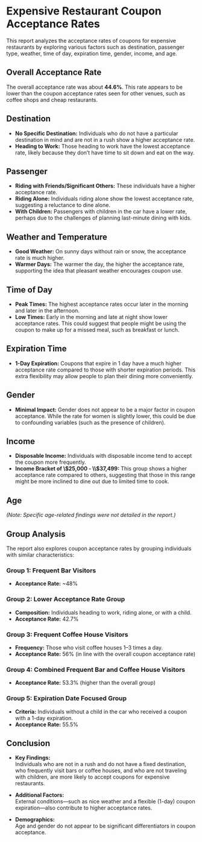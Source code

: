 # Expensive Restaurant Coupon Acceptance Rates

This report analyzes the acceptance rates of coupons for expensive restaurants by exploring various factors such as destination, passenger type, weather, time of day, expiration time, gender, income, and age.

## Overall Acceptance Rate

The overall acceptance rate was about **44.6%**. This rate appears to be lower than the coupon acceptance rates seen for other venues, such as coffee shops and cheap restaurants.

## Destination

- **No Specific Destination:** Individuals who do not have a particular destination in mind and are not in a rush show a higher acceptance rate.
- **Heading to Work:** Those heading to work have the lowest acceptance rate, likely because they don’t have time to sit down and eat on the way.

## Passenger

- **Riding with Friends/Significant Others:** These individuals have a higher acceptance rate.
- **Riding Alone:** Individuals riding alone show the lowest acceptance rate, suggesting a reluctance to dine alone.
- **With Children:** Passengers with children in the car have a lower rate, perhaps due to the challenges of planning last-minute dining with kids.

## Weather and Temperature

- **Good Weather:** On sunny days without rain or snow, the acceptance rate is much higher.
- **Warmer Days:** The warmer the day, the higher the acceptance rate, supporting the idea that pleasant weather encourages coupon use.

## Time of Day

- **Peak Times:** The highest acceptance rates occur later in the morning and later in the afternoon.
- **Low Times:** Early in the morning and late at night show lower acceptance rates. This could suggest that people might be using the coupon to make up for a missed meal, such as breakfast or lunch.

## Expiration Time

- **1-Day Expiration:** Coupons that expire in 1 day have a much higher acceptance rate compared to those with shorter expiration periods. This extra flexibility may allow people to plan their dining more conveniently.

## Gender

- **Minimal Impact:** Gender does not appear to be a major factor in coupon acceptance. While the rate for women is slightly lower, this could be due to confounding variables (such as the presence of children).

## Income

- **Disposable Income:** Individuals with disposable income tend to accept the coupon more frequently.
- **Income Bracket of \\$25,000 - \\$37,499:** This group shows a higher acceptance rate compared to others, suggesting that those in this range might be more inclined to dine out due to limited time to cook.

## Age

*(Note: Specific age-related findings were not detailed in the report.)*

## Group Analysis

The report also explores coupon acceptance rates by grouping individuals with similar characteristics:

### Group 1: Frequent Bar Visitors
- **Acceptance Rate:** ~48%

### Group 2: Lower Acceptance Rate Group
- **Composition:** Individuals heading to work, riding alone, or with a child.
- **Acceptance Rate:** 42.7%

### Group 3: Frequent Coffee House Visitors
- **Frequency:** Those who visit coffee houses 1–3 times a day.
- **Acceptance Rate:** 56% (in line with the overall coupon acceptance rate)

### Group 4: Combined Frequent Bar and Coffee House Visitors
- **Acceptance Rate:** 53.3% (higher than the overall group)

### Group 5: Expiration Date Focused Group
- **Criteria:** Individuals without a child in the car who received a coupon with a 1-day expiration.
- **Acceptance Rate:** 55.5%

## Conclusion

- **Key Findings:**  
  Individuals who are not in a rush and do not have a fixed destination, who frequently visit bars or coffee houses, and who are not traveling with children, are more likely to accept coupons for expensive restaurants.
  
- **Additional Factors:**  
  External conditions—such as nice weather and a flexible (1-day) coupon expiration—also contribute to higher acceptance rates.
  
- **Demographics:**  
  Age and gender do not appear to be significant differentiators in coupon acceptance.